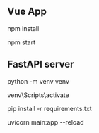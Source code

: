 ## Vue App

npm install

npm start

## FastAPI server

python -m venv venv

venv\Scripts\activate

pip install -r requirements.txt

uvicorn main:app --reload